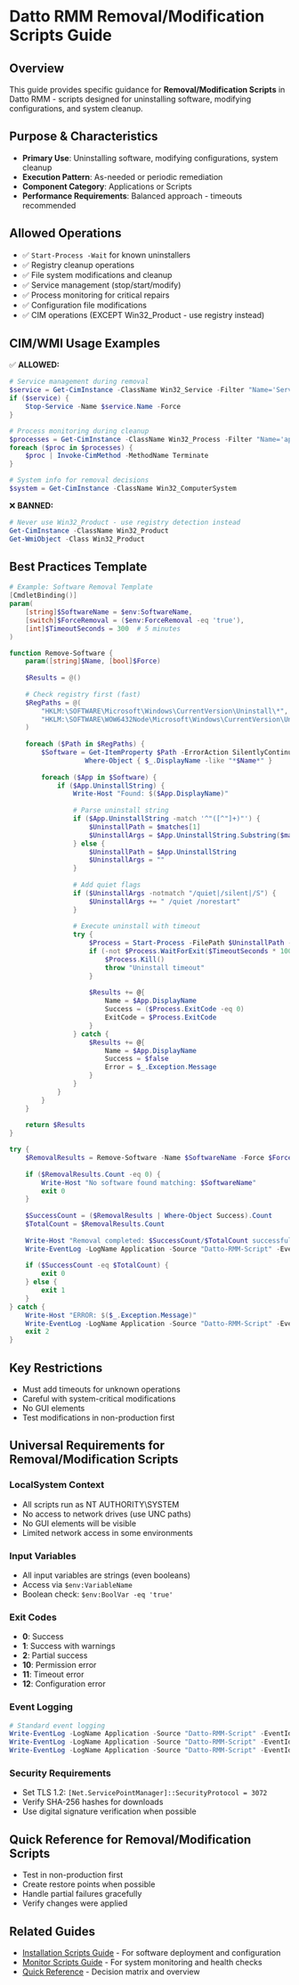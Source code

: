 # Datto RMM Removal/Modification Scripts Guide

## Overview

This guide provides specific guidance for **Removal/Modification Scripts** in Datto RMM - scripts designed for uninstalling software, modifying configurations, and system cleanup.

## Purpose & Characteristics

- **Primary Use**: Uninstalling software, modifying configurations, system cleanup
- **Execution Pattern**: As-needed or periodic remediation
- **Component Category**: Applications or Scripts
- **Performance Requirements**: Balanced approach - timeouts recommended

## Allowed Operations

- ✅ `Start-Process -Wait` for known uninstallers
- ✅ Registry cleanup operations
- ✅ File system modifications and cleanup
- ✅ Service management (stop/start/modify)
- ✅ Process monitoring for critical repairs
- ✅ Configuration file modifications
- ✅ CIM operations (EXCEPT Win32_Product - use registry instead)

## CIM/WMI Usage Examples

✅ **ALLOWED:**

```powershell
# Service management during removal
$service = Get-CimInstance -ClassName Win32_Service -Filter "Name='ServiceName'"
if ($service) {
    Stop-Service -Name $service.Name -Force
}

# Process monitoring during cleanup
$processes = Get-CimInstance -ClassName Win32_Process -Filter "Name='app.exe'"
foreach ($proc in $processes) {
    $proc | Invoke-CimMethod -MethodName Terminate
}

# System info for removal decisions
$system = Get-CimInstance -ClassName Win32_ComputerSystem
```

❌ **BANNED:**

```powershell
# Never use Win32_Product - use registry detection instead
Get-CimInstance -ClassName Win32_Product
Get-WmiObject -Class Win32_Product
```

## Best Practices Template

```powershell
# Example: Software Removal Template
[CmdletBinding()]
param(
    [string]$SoftwareName = $env:SoftwareName,
    [switch]$ForceRemoval = ($env:ForceRemoval -eq 'true'),
    [int]$TimeoutSeconds = 300  # 5 minutes
)

function Remove-Software {
    param([string]$Name, [bool]$Force)
    
    $Results = @()
    
    # Check registry first (fast)
    $RegPaths = @(
        "HKLM:\SOFTWARE\Microsoft\Windows\CurrentVersion\Uninstall\*",
        "HKLM:\SOFTWARE\WOW6432Node\Microsoft\Windows\CurrentVersion\Uninstall\*"
    )
    
    foreach ($Path in $RegPaths) {
        $Software = Get-ItemProperty $Path -ErrorAction SilentlyContinue | 
                   Where-Object { $_.DisplayName -like "*$Name*" }
        
        foreach ($App in $Software) {
            if ($App.UninstallString) {
                Write-Host "Found: $($App.DisplayName)"
                
                # Parse uninstall string
                if ($App.UninstallString -match '^"([^"]+)"') {
                    $UninstallPath = $matches[1]
                    $UninstallArgs = $App.UninstallString.Substring($matches[0].Length).Trim()
                } else {
                    $UninstallPath = $App.UninstallString
                    $UninstallArgs = ""
                }
                
                # Add quiet flags
                if ($UninstallArgs -notmatch "/quiet|/silent|/S") {
                    $UninstallArgs += " /quiet /norestart"
                }
                
                # Execute uninstall with timeout
                try {
                    $Process = Start-Process -FilePath $UninstallPath -ArgumentList $UninstallArgs -PassThru -NoNewWindow
                    if (-not $Process.WaitForExit($TimeoutSeconds * 1000)) {
                        $Process.Kill()
                        throw "Uninstall timeout"
                    }
                    
                    $Results += @{
                        Name = $App.DisplayName
                        Success = ($Process.ExitCode -eq 0)
                        ExitCode = $Process.ExitCode
                    }
                } catch {
                    $Results += @{
                        Name = $App.DisplayName
                        Success = $false
                        Error = $_.Exception.Message
                    }
                }
            }
        }
    }
    
    return $Results
}

try {
    $RemovalResults = Remove-Software -Name $SoftwareName -Force $ForceRemoval
    
    if ($RemovalResults.Count -eq 0) {
        Write-Host "No software found matching: $SoftwareName"
        exit 0
    }
    
    $SuccessCount = ($RemovalResults | Where-Object Success).Count
    $TotalCount = $RemovalResults.Count
    
    Write-Host "Removal completed: $SuccessCount/$TotalCount successful"
    Write-EventLog -LogName Application -Source "Datto-RMM-Script" -EventId 40000 -Message "Software removal: $SuccessCount/$TotalCount successful"
    
    if ($SuccessCount -eq $TotalCount) {
        exit 0
    } else {
        exit 1
    }
} catch {
    Write-Host "ERROR: $($_.Exception.Message)"
    Write-EventLog -LogName Application -Source "Datto-RMM-Script" -EventId 40002 -Message "Removal failed: $($_.Exception.Message)"
    exit 2
}
```

## Key Restrictions

- Must add timeouts for unknown operations
- Careful with system-critical modifications
- No GUI elements
- Test modifications in non-production first

## Universal Requirements for Removal/Modification Scripts

### LocalSystem Context

- All scripts run as NT AUTHORITY\SYSTEM
- No access to network drives (use UNC paths)
- No GUI elements will be visible
- Limited network access in some environments

### Input Variables

- All input variables are strings (even booleans)
- Access via `$env:VariableName`
- Boolean check: `$env:BoolVar -eq 'true'`

### Exit Codes

- **0**: Success
- **1**: Success with warnings
- **2**: Partial success
- **10**: Permission error
- **11**: Timeout error
- **12**: Configuration error

### Event Logging

```powershell
# Standard event logging
Write-EventLog -LogName Application -Source "Datto-RMM-Script" -EventId 40000 -Message "Success message"  # Success
Write-EventLog -LogName Application -Source "Datto-RMM-Script" -EventId 40001 -Message "Warning message"  # Warning
Write-EventLog -LogName Application -Source "Datto-RMM-Script" -EventId 40002 -Message "Error message"    # Error
```

### Security Requirements

- Set TLS 1.2: `[Net.ServicePointManager]::SecurityProtocol = 3072`
- Verify SHA-256 hashes for downloads
- Use digital signature verification when possible

## Quick Reference for Removal/Modification Scripts

- Test in non-production first
- Create restore points when possible
- Handle partial failures gracefully
- Verify changes were applied

## Related Guides

- [Installation Scripts Guide](Installation-Scripts-Guide.md) - For software deployment and configuration
- [Monitor Scripts Guide](Monitor-Scripts-Guide.md) - For system monitoring and health checks
- [Quick Reference](Quick-Reference.md) - Decision matrix and overview
